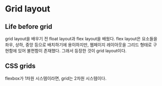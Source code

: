 # Grid layout

## Life before grid

grid layout을 배우기 전 float layout과 flex layout을 배웠다. flex layout은 요소들을 좌우, 상하, 중앙 등으로 배치하기에 용이하지만, 웹페이지 레이아웃을 그리드 형태로 구현함에 있어 불편함이 존재했다. 그래서 등장한 것이 grid layout이다.

## CSS grids

flexbox가 1차원 시스템이라면, grid는 2차원 시스템이다.
